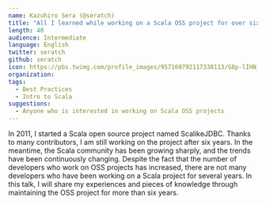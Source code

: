 ```yaml
---
name: Kazuhiro Sera (@seratch)
title: "All I learned while working on a Scala OSS project for over six years"
length: 40
audience: Intermediate
language: English
twitter: seratch
github: seratch
icon: https://pbs.twimg.com/profile_images/957160792117338113/G8p-lIHN_400x400.jpg
organization: 
tags:
  - Best Practices
  - Intro to Scala
suggestions:
  - Anyone who is interested in working on Scala OSS projects
---
```

In 2011, I started a Scala open source project named ScalikeJDBC. 
Thanks to many contributors, I am still working on the project after six years. 
In the meantime, the Scala community has been growing sharply, and the trends have been continuously changing. 
Despite the fact that the number of developers who work on OSS projects has increased, there are not many developers who have been working on a Scala project for several years. 
In this talk, I will share my experiences and pieces of knowledge through maintaining the OSS project for more than six years.
